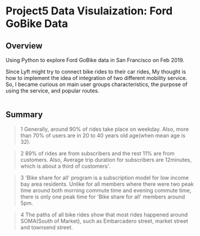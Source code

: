 
# Project5 Data Visulaization: Ford GoBike Data

## Overview

Using Python to explore Ford GoBike data in San Francisco on Feb 2019.

Since Lyft might try to connect bike rides to their car rides, My thought is how to implement the idea of integration of two different mobility service. So, I became curious on main user groups characteristics, the purpose of using the service, and popular routes. 


```python

```

## Summary

>1 Generally, around 90% of rides take place on weekday. Also, more than 70% of users are in 20 to 40 years old age(when mean age is 32).

>2 89% of rides are from subscribers and the rest 11% are from customers. Also, Average trip duration for subscribers are 12minutes, which is about a third of customers'.

>3 'Bike share for all' program is a subscription model for low income bay area residents. Unlike for all members where there were two peak time around both morning commute time and evening commute time, there is only one peak time for 'Bike share for all' members around 5pm.

>4 The paths of all bike rides show that most rides happened around SOMA(South of Market), such as Embarcadero street, market street and townsend street.
